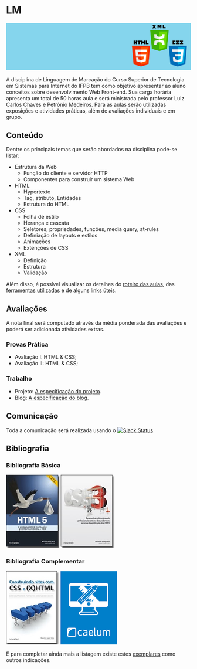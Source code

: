 # LM

![Banner da disciplina](assets/lm.png)

A disciplina de Linguagem de Marcação do Curso Superior de Tecnologia em Sistemas para Internet do IFPB tem como objetivo apresentar ao aluno conceitos sobre desenvolvimento Web Front-end. Sua carga horária apresenta um total de 50 horas aula e será ministrada pelo professor Luiz Carlos Chaves e Petrônio Medeiros. Para as aulas serão utilizadas exposições e atividades práticas, além de avaliações individuais e em grupo.

## Conteúdo

Dentre os principais temas que serão abordados na disciplina pode-se listar:

* Estrutura da Web
  * Função do cliente e servidor HTTP
  * Componentes para construir um sistema Web
* HTML
  * Hypertexto
  * Tag, atributo, Entidades
  * Estrutura do HTML
* CSS
  * Folha de estilo
  * Herança e cascata
  * Seletores, propriedades, funções, media query, at-rules
  * Definiação de layouts e estilos
  * Animações
  * Extenções de CSS
* XML
  * Definição
  * Estrutura
  * Validação

Além disso, é possível visualizar os detalhes do [roteiro das aulas](docs/OUTLINE.md), das [ferramentas utilizadas](docs/TOOLS.md) e de alguns [links úteis](docs/RESOURCES.md).

## Avaliações

A nota final será computado através da média ponderada das avaliações e poderá ser adicionada atividades extras.

### Provas Prática
* Avaliação I: HTML & CSS;
* Avaliação II: HTML & CSS;

### Trabalho
* Projeto: [A especificação do projeto](exams/projeto.md).
* Blog: [A especificação do blog](exams/blog.md).

## Comunicação
Toda a comunicação será realizada usando o [![Slack Status](https://ifpb.herokuapp.com/badge.svg)](https://ifpb.herokuapp.com/)

## Bibliografia

### Bibliografia Básica

[![HTML5](assets/books/html5.jpeg)](https://novatec.com.br/livros/html52ed/)  [![CSS3](assets/books/css3.jpeg)](https://novatec.com.br/livros/css3/)

### Bibliografia Complementar

[![CSS e HTML](assets/books/html.jpeg)](https://novatec.com.br/livros/csshtml/) [![Apostila Caelum](assets/books/caelum.png)](https://www.caelum.com.br/apostila-html-css-javascript/)

E para completar ainda mais a listagem existe estes [exemplares](https://github.com/vhf/free-programming-books/blob/master/free-programming-books.md#ruby-on-rails) como outros indicações.

